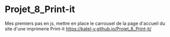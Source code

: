 # Projet_8_Print-it

Mes premiers pas en js, mettre en place le carrousel de la page d'accueil du site d'une imprimerie Print-it
https://katel-v.github.io/Projet_8_Print-it/
